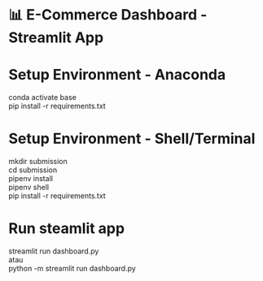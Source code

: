# 📊 **E-Commerce Dashboard - Streamlit App**  

# **Setup Environment - Anaconda**

conda activate base  
pip install -r requirements.txt

# **Setup Environment - Shell/Terminal**

mkdir submission  
cd submission  
pipenv install  
pipenv shell  
pip install -r requirements.txt

# **Run steamlit app**

streamlit run dashboard.py  
atau  
python -m streamlit run dashboard.py
